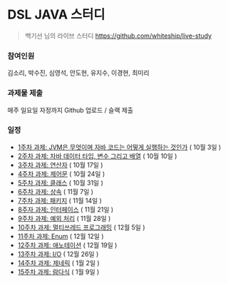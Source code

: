 # DSL JAVA 스터디

> 백기선 님의 라이브 스터디
> https://github.com/whiteship/live-study

### 참여인원

김소리, 박수진, 심영석, 안도현, 유지수, 이경현, 최미리

### 과제물 제출

매주 일요일 자정까지 Github 업로드 / 슬랙 제출

### 일정

- [1주차 과제: JVM은 무엇이며 자바 코드는 어떻게 실행하는 것인가](https://github.com/whiteship/live-study/issues/1) ( 10월 3일 )
- [2주차 과제: 자바 데이터 타입, 변수 그리고 배열](https://github.com/whiteship/live-study/issues/2) ( 10월 10일 )
- [3주차 과제: 연산자](https://github.com/whiteship/live-study/issues/3) ( 10월 17일 )
- [4주차 과제: 제어문](https://github.com/whiteship/live-study/issues/4) ( 10월 24일 )
- [5주차 과제: 클래스](https://github.com/whiteship/live-study/issues/5) ( 10월 31일 )
- [6주차 과제: 상속](https://github.com/whiteship/live-study/issues/6) ( 11월 7일 )
- [7주차 과제: 패키지](https://github.com/whiteship/live-study/issues/7) ( 11월 14일 )
- [8주자 과제: 인터페이스](https://github.com/whiteship/live-study/issues/8) ( 11월 21일 )
- [9주차 과제: 예외 처리](https://github.com/whiteship/live-study/issues/9) ( 11월 28일 )
- [10주차 과제: 멀티쓰레드 프로그래밍](https://github.com/whiteship/live-study/issues/10) ( 12월 5일 )
- [11주차 과제: Enum](https://github.com/whiteship/live-study/issues/11) ( 12월 12일 )
- [12주차 과제: 애노테이션](https://github.com/whiteship/live-study/issues/12) ( 12월 19일 )
- [13주차 과제: I/O](https://github.com/whiteship/live-study/issues/13) ( 12월 26일 )
- [14주차 과제: 제네릭](https://github.com/whiteship/live-study/issues/14) ( 1월 2일 )
- [15주차 과제: 람다식](https://github.com/whiteship/live-study/issues/15) ( 1월 9일 )